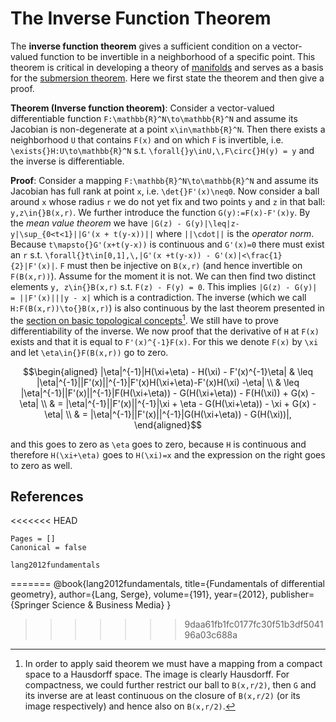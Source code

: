 # The Inverse Function Theorem

The **inverse function theorem** gives a sufficient condition on a vector-valued function to be invertible in a neighborhood of a specific point. This theorem is critical in developing a theory of [manifolds](manifolds.md) and serves as a basis for the [submersion theorem](submersion_theorem.md). Here we first state the theorem and then give a proof.

__Theorem (Inverse function theorem)__: Consider a vector-valued differentiable function ``F:\mathbb{R}^N\to\mathbb{R}^N`` and assume its Jacobian is non-degenerate at a point ``x\in\mathbb{R}^N``. Then there exists a neighborhood ``U`` that contains ``F(x)`` and on which ``F`` is invertible, i.e. ``\exists{}H:U\to\mathbb{R}^N`` s.t. ``\forall{}y\inU,\,F\circ{}H(y) = y`` and the inverse is differentiable.

__Proof__: Consider a mapping ``F:\mathbb{R}^N\to\mathbb{R}^N`` and assume its Jacobian has full rank at point ``x``, i.e. ``\det{}F'(x)\neq0``. Now consider a ball around ``x`` whose radius ``r`` we do not yet fix and two points ``y`` and ``z`` in that ball: ``y,z\in{}B(x,r)``. We further introduce the function ``G(y):=F(x)-F'(x)y``. By the *mean value theorem* we have ``|G(z) - G(y)|\leq|z-y|\sup_{0<t<1}||G'(x + t(y-x))||`` where ``||\cdot||`` is the *operator norm*. Because ``t\mapsto{}G'(x+t(y-x))`` is continuous and ``G'(x)=0`` there must exist an ``r`` s.t. ``\forall{}t\in[0,1],\,|G'(x +t(y-x)) - G'(x)|<\frac{1}{2}|F'(x)|``. ``F`` must then be injective on ``B(x,r)`` (and hence invertible on ``F(B(x,r))``). Assume for the moment it is not. We can then find two distinct elements ``y, z\in{}B(x,r)`` s.t. ``F(z) - F(y) = 0``. This implies ``|G(z) - G(y)| = ||F'(x)|||y - x|`` which is a contradiction.  The inverse (which we call ``H:F(B(x,r))\to{}B(x,r)``) is also continuous by the last theorem presented in the [section on basic topological concepts](basic_topology.md)[^1]. We still have to prove differentiability of the inverse. We now proof that the derivative of ``H`` at ``F(x)`` exists and that it is equal to ``F'(x)^{-1}F(x)``. For this we denote ``F(x)`` by ``\xi`` and let ``\eta\in{}F(B(x,r))`` go to zero.
```math
\begin{aligned}
    |\eta|^{-1}|H(\xi+\eta) - H(\xi) - F'(x)^{-1}\eta| & \leq |\eta|^{-1}||F'(x)||^{-1}|F'(x)H(\xi+\eta)-F'(x)H(\xi) -\eta| \\
                                            & \leq |\eta|^{-1}||F'(x)||^{-1}|F(H(\xi+\eta)) - G(H(\xi+\eta)) - F(H(\xi)) + G(x) - \eta| \\
                                            & = |\eta|^{-1}||F'(x)||^{-1}|\xi + \eta - G(H(\xi+\eta)) - \xi + G(x) - \eta| \\ 
                                            & = |\eta|^{-1}||F'(x)||^{-1}|G(H(\xi+\eta)) - G(H(\xi))|,
\end{aligned}
```
and this goes to zero as ``\eta`` goes to zero, because ``H`` is continuous and therefore ``H(\xi+\eta)`` goes to ``H(\xi)=x`` and the expression on the right goes to zero as well.

[^1]: In order to apply said theorem we must have a mapping from a compact space to a Hausdorff space. The image is clearly Hausdorff. For compactness, we could further restrict our ball to ``B(x,r/2)``, then ``G`` and its inverse are at least continuous on the closure of ``B(x,r/2)`` (or its image respectively) and hence also on ``B(x,r/2)``.


## References

<<<<<<< HEAD
```@bibliography
Pages = []
Canonical = false

lang2012fundamentals
```
=======
@book{lang2012fundamentals,
  title={Fundamentals of differential geometry},
  author={Lang, Serge},
  volume={191},
  year={2012},
  publisher={Springer Science \& Business Media}
}
>>>>>>> 9daa61fb1fc0177fc30f51b3df504196a03c688a
